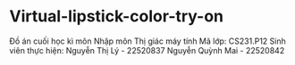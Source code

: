 # Virtual-lipstick-color-try-on
Đồ án cuối học kì môn Nhập môn Thị giác máy tính
Mã lớp: CS231.P12
Sinh viên thực hiện: 
Nguyễn Thị Lý - 22520837
Nguyễn Quỳnh Mai - 22520842
